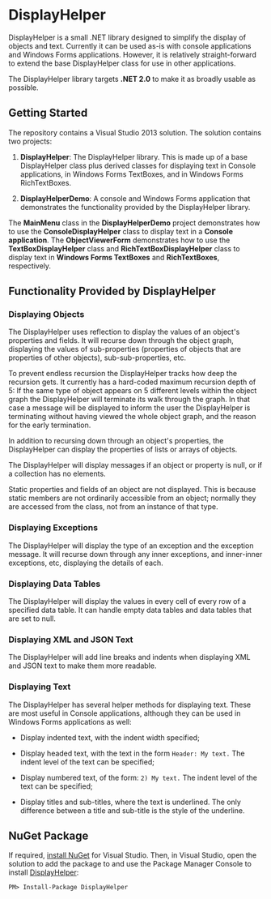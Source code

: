 # DisplayHelper
DisplayHelper is a small .NET library designed to simplify the display of objects and text.  Currently it can be used as-is with console applications and Windows Forms applications.  However, it is relatively straight-forward to extend the base DisplayHelper class for use in other applications.

The DisplayHelper library targets **.NET 2.0** to make it as broadly usable as possible.

## Getting Started
The repository contains a Visual Studio 2013 solution.  The solution contains two projects:

1. **DisplayHelper**: The DisplayHelper library.  This is made up of a base DisplayHelper class plus derived classes for displaying text in Console applications, in Windows Forms TextBoxes, and in Windows Forms RichTextBoxes.

2. **DisplayHelperDemo**: A console and Windows Forms application that demonstrates the functionality provided by the DisplayHelper library.

The **MainMenu** class in the **DisplayHelperDemo** project demonstrates how to use the **ConsoleDisplayHelper** class to display text in a **Console application**.  The **ObjectViewerForm** demonstrates how to use the **TextBoxDisplayHelper** class and **RichTextBoxDisplayHelper** class to display text in **Windows Forms TextBoxes** and **RichTextBoxes**, respectively.

## Functionality Provided by DisplayHelper

### Displaying Objects
The DisplayHelper uses reflection to display the values of an object's properties and fields.  It will recurse down through the object graph, displaying the values of sub-properties (properties of objects that are properties of other objects), sub-sub-properties, etc.

To prevent endless recursion the DisplayHelper tracks how deep the recursion gets.  It currently has a hard-coded maximum recursion depth of 5: If the same type of object appears on 5 different levels within the object graph the DisplayHelper will terminate its walk through the graph.  In that case a message will be displayed to inform the user the DisplayHelper is terminating without having viewed the whole object graph, and the reason for the early termination.

In addition to recursing down through an object's properties, the DisplayHelper can display the properties of lists or arrays of objects.

The DisplayHelper will display messages if an object or property is null, or if a collection has no elements.

Static properties and fields of an object are not displayed.  This is because static members are not ordinarily accessible from an object; normally they are accessed from the class, not from an instance of that type.

### Displaying Exceptions
The DisplayHelper will display the type of an exception and the exception message.  It will recurse down through any inner exceptions, and inner-inner exceptions, etc, displaying the details of each.

### Displaying Data Tables
The DisplayHelper will display the values in every cell of every row of a specified data table.  It can handle empty data tables and data tables that are set to null.

### Displaying XML and JSON Text
The DisplayHelper will add line breaks and indents when displaying XML and JSON text to make them more readable.

### Displaying Text
The DisplayHelper has several helper methods for displaying text.  These are most useful in Console applications, although they can be used in Windows Forms applications as well:

* Display indented text, with the indent width specified;

* Display headed text, with the text in the form `Header: My text.`  The indent level of the text can be specified;

* Display numbered text, of the form: `2) My text.`  The indent level of the text can be specified;

* Display titles and sub-titles, where the text is underlined.  The only difference between a title and sub-title is the style of the underline.

## NuGet Package
If required, [install NuGet](http://docs.nuget.org/docs/start-here/installing-nuget) for Visual Studio. Then, in Visual Studio, open the solution to add the package to and use the Package Manager Console to install [DisplayHelper](https://www.nuget.org/packages/DisplayHelper/):

    PM> Install-Package DisplayHelper
